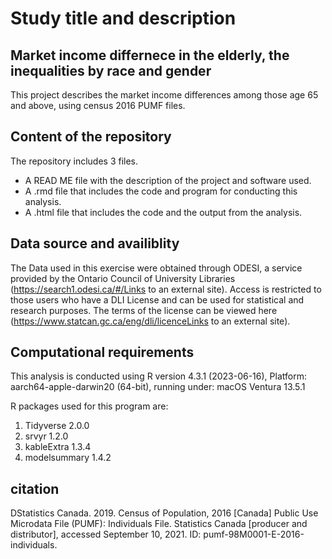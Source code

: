 # Study title and description
## Market income differnece in the elderly, the inequalities by race and gender

This project describes the market income differences among those age 65 and above, using census 2016 PUMF files. 

## Content of the repository
The repository includes 3 files. 
  - A READ ME file with the description of the project and software used.
  - A .rmd file that includes the code and program for conducting this analysis.
  - A .html file that includes the code and the output from the analysis.

## Data source and availiblity  

The Data used in this exercise were obtained through ODESI, a service provided by the Ontario Council of University Libraries (https://search1.odesi.ca/#/Links to an external site). Access is restricted to those users who have a DLI License and can be used for statistical and research purposes. The terms of the license can be viewed here (https://www.statcan.gc.ca/eng/dli/licenceLinks to an external site).

## Computational requirements

This analysis is conducted using R version 4.3.1 (2023-06-16), Platform: aarch64-apple-darwin20 (64-bit), running under: macOS Ventura 13.5.1

R packages used for this program are: 

  1. Tidyverse 2.0.0
  2. srvyr 1.2.0
  3. kableExtra 1.3.4 
  4. modelsummary 1.4.2

## citation
DStatistics Canada. 2019. Census of Population, 2016 [Canada] Public Use Microdata File (PUMF): Individuals File. Statistics Canada [producer and distributor], accessed September 10, 2021. ID: pumf-98M0001-E-2016-individuals.

